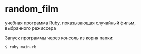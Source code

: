 # random_film
учебная программа Ruby, показывающая случайный фильм, выбранного режиссера

Запуск программы через консоль из корня папки:

```
$ ruby main.rb
```
